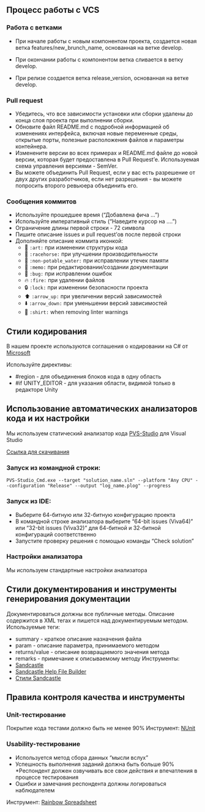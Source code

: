 ## Процесс работы с VCS

### Работа с ветками
* При начале работы с новым компонентом проекта, создается новая ветка features/new_brunch_name, основанная на ветке develop.

* При окончании работы с компонентом ветка сливается в ветку develop.

* При релизе создается ветка release_version, основанная на ветке develop.

### Pull request
* Убедитесь, что все зависимости установки или сборки удалены до конца слоя проекта при выполнении сборки.
* Обновите файл README.md с подробной информацией об изменениях интерфейса, включая новые переменные среды, открытые порты, полезные расположения файлов и параметры контейнера.
* Изменените версии во всех примерах и README.md файле до новой версии, которая будет предоставлена в Pull Request’е. Используемая схема управления версиями - SemVer.
* Вы можете объединить Pull Request, если у вас есть разрешение от двух других разработчиков, если нет разрешения - вы можете попросить второго ревьюера объединить его.
### Сообщения коммитов
* Используйте прошедшее время (“Добавлена фича ...”)
* Используйте императивный стиль (“Наведите курсор на ….”)
* Ограничение длины первой строки - 72 символа
* Пишите описание issues и pull request’ов после первой строки
* Дополняйте описание коммита иконкой:
    * :art: `:art:` при изменении структуры кода
    * :racehorse: `:racehorse:` при улучшении производительности
    * :non-potable_water: `:non-potable_water:` при исправлении утечек памяти
    * :memo: `:memo:` при редактировании/создании документации
    * :bug: `:bug:` при исправлении ошибок
    * :fire: `:fire:` при удалении файлов
    * :lock: `:lock:` при изменении безопасности проекта
    * :arrow_up: `:arrow_up:` при увеличении версий зависимостей
    * :arrow_down: `:arrow_down:` при уменьшении версий зависимостей
    * :shirt: `:shirt:` when removing linter warnings

## Стили кодирования

В нашем проекте используются соглашения о кодировании на C# от [Microsoft](https://docs.microsoft.com/ru-ru/dotnet/csharp/programming-guide/inside-a-program/coding-conventions)

Используйте директивы:
* #region - для объединения блоков кода в одну область
* #if UNITY_EDITOR - для указания области, видимой только в редакторе Unity

## Использование автоматических анализаторов кода и их настройки
Мы используем статический анализатор кода [PVS-Studio](https://www.viva64.com/ru/m/) для Visual Studio

[Ссылка для скачивания](https://www.viva64.com/ru/pvs-studio-download/)

### Запуск из командной строки:
```
PVS-Studio_Cmd.exe --target "solution_name.sln" --platform "Any CPU" --configuration "Release" --output "log_name.plog" --progress
```

### Запуск из IDE:
* Выберите 64-битную или 32-битную конфигурацию проекта
* В командной строке анализатора выберите “64-bit issues (Viva64)” или “32-bit issues (Viva32)” для 64-битной и 32-битной конфигураций соответственно
* Запустите проверку решения с помощью команды “Check solution”

### Настройки анализатора
Мы используем стандартные настройки анализатора

## Стили документирования и инструменты генерирования документации
Документироваться должны все публичные методы. Описание содержится в XML тегах и пишется над документируемым методом.
Используемые теги:
* summary - краткое описание назначения файла
* param - описание параметра, принимаемого методом
* returns/value - описание возвращаемого значения метода
* remarks - примечание к описываемому методу
Инструменты:
* [Sandcastle](https://archive.codeplex.com/?p=sandcastle)
* [Sandcastle Help File Builder](https://archive.codeplex.com/?p=shfb)
* [Стили Sandcastle]()
## Правила контроля качества и инструменты
### Unit-тестирование
Покрытие кода тестами должно быть не менее 90%
Инструмент: [NUnit](https://github.com/nunit/docs/wiki/NUnit-Documentation)

### Usability-тестирование
* Используется метод сбора данных “мысли вслух”
* Успешность выполнения заданий должна быть больше 90%
*Респондент должен озвучивать все свои действия и впечатления в процессе тестирования
* Ошибки и замечания респондента должны логироваться наблюдателем

Инструмент: [Rainbow Spreadsheet](https://www.smashingmagazine.com/2013/04/rainbow-spreadsheet-collaborative-ux-research-tool/)
